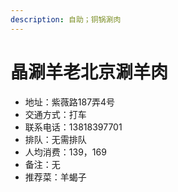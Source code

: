 ```yaml
---
description: 自助；铜锅涮肉
---
```


# 晶涮羊老北京涮羊肉

* 地址：紫薇路187弄4号
* 交通方式：打车
* 联系电话：13818397701
* 排队：无需排队
* 人均消费：139，169
* 备注：无
* 推荐菜：羊蝎子
